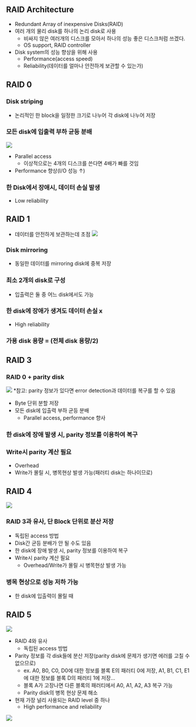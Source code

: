 ## RAID Architecture
- Redundant Array of inexpensive Disks(RAID)
- 여러 개의 물리 disk를 하나의 논리 disk로 사용
  - 비싸지 않은 여러개의 디스크를 모아서 하나의 성능 좋은 디스크처럼 쓰겠다.
  - OS support, RAID controller
- Disk system의 성능 향상을 위해 사용
  - Performance(access speed)
  - Reliability(데이터를 얼마나 안전하게 보관할 수 있는가)
 
## RAID 0
### Disk striping
- 논리적인 한 block을 일정한 크기로 나누어 각 disk에 나누어 저장
### 모든 disk에 입출력 부하 균등 분배
![](https://images.velog.io/images/langssi/post/46736c51-b9e7-4672-bc7a-53bd3993d060/image.png)
- Parallel access
  - 이상적으로는 4개의 디스크를 쓴다면 4배가 빠를 것임
- Performance 향상(I/O 성능 ↑)
### 한 Disk에서 장애시, 데이터 손실 발생
- Low reliability

## RAID 1
- 데이터를 안전하게 보관하는데 초점
![](https://images.velog.io/images/langssi/post/508b2eee-9634-4b1c-ad9d-f8afb8d9858b/image.png)
### Disk mirroring
- 동일한 데이터를 mirroring disk에 중복 저장
### 최소 2개의 disk로 구성
- 입출력은 둘 중 어느 disk에서도 가능
### 한 disk에 장애가 생겨도 데이터 손실 x
- High reliability
### 가용 disk 용량 = (전체 disk 용량/2)

## RAID 3
### RAID 0 + parity disk
![](https://images.velog.io/images/langssi/post/4c687f86-8879-4b33-8c65-4494080c2f95/image.png)
*참고: parity 정보가 있다면 error detection과 데이터를 복구를 할 수 있음
- Byte 단위 분할 저장
- 모든 disk에 입출력 부하 균등 분배
  - Parallel access, performance 향사
### 한 disk에 장애 발생 시, parity 정보를 이용하여 복구
### Write시 parity 계산 필요
- Overhead
- Write가 몰릴 시, 병목현상 발생 가능(패러티 disk는 하나이므로)

## RAID 4
![](https://images.velog.io/images/langssi/post/dcd9ee89-0480-483a-babb-a0ff65702390/image.png)
### RAID 3과 유사, 단 Block 단위로 분산 저장
- 독립된 access 방법
- Disk간 균등 분배가 안 될 수도 있음
- 한 disk에 장애 발생 시, parity 정보를 이용하여 복구
- Write시 parity 계산 필요
  - Overhead/Write가 몰릴 시 병목현상 발생 가능
### 병목 현상으로 성능 저하 가능
- 한 disk에 입출력이 몰릴 때

## RAID 5
![](https://images.velog.io/images/langssi/post/f25e20ea-cd87-44a1-83d3-85b1ce7ea3c1/image.png)
- RAID 4와 유사
  - 독립된 access 방법
- Parity 정보를 각 disk들에 분산 저장(parity disk에 문제가 생기면 에러를 고칠 수 없으므로)
  - ex. A0, B0, C0, D0에 대한 정보를 블록 E의 패러티 0에 저장, A1, B1, C1, E1에 대한 정보를 블록 D의 패러티 1에 저장...
  - 블록 A가 고장나면 다른 블록의 패러티에서 A0, A1, A2, A3 복구 가능
  - Parity disk의 병목 현상 문제 해소
- 현재 가장 널리 사용되는 RAID level 중 하나
  - High performance and reliability
  
![](https://images.velog.io/images/langssi/post/f5925983-dd9e-4d1f-a366-ef9ae29ccacb/image.png)
  
